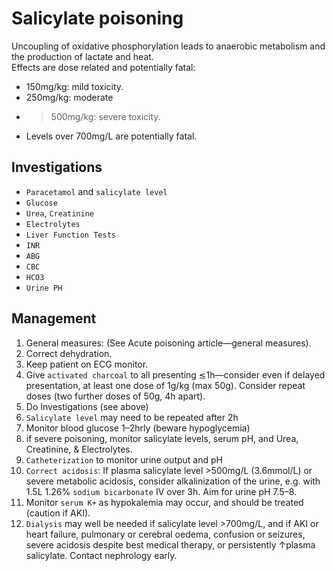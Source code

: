 # Salicylate poisoning

Uncoupling of oxidative phosphorylation leads to anaerobic metabolism and the production of lactate and heat.\
Effects are dose related and potentially fatal: 
- 150mg/kg: mild toxicity.
- 250mg/kg: moderate 
- >500mg/kg: severe toxicity.
- Levels over 700mg/L are potentially fatal.

## **Investigations**

- `Paracetamol` and `salicylate level`
- `Glucose` 
- `Urea`, `Creatinine` 
- `Electrolytes`
- `Liver Function Tests`
- `INR` 
- `ABG`
- `CBC`
- `HCO3`
- `Urine PH`
## **Management**

1. General measures: (See Acute poisoning article—general measures). 
2. Correct dehydration.
3. Keep patient on ECG monitor.
4. Give `activated charcoal` to all presenting ≲1h—consider even if delayed presentation, at least one dose of 1g/kg (max 50g). Consider repeat doses (two further doses of 50g, 4h apart).
5. Do Investigations (see above)
6. `Salicylate level` may need to be repeated after 2h
7. Monitor blood glucose 1–2hrly (beware hypoglycemia)
8. if severe poisoning, monitor salicylate levels, serum pH, and Urea, Creatinine, & Electrolytes.
9. `Catheterization` to monitor urine output and pH
10. `Correct acidosis`: If plasma salicylate level >500mg/L (3.6mmol/L) or severe metabolic acidosis, consider alkalinization of the urine, e.g. with 1.5L 1.26% `sodium bicarbonate` IV over 3h. Aim for urine pH 7.5–8.
11. Monitor `serum K+` as hypokalemia may occur, and should be treated (caution if AKI).
12. `Dialysis` may well be needed if salicylate level >700mg/L, and if AKI or heart failure, pulmonary or cerebral oedema, confusion or seizures, severe acidosis despite best medical therapy, or persistently ↑plasma salicylate. Contact nephrology early.